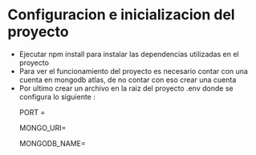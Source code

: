 <h1>Configuracion e inicializacion del proyecto</h1>

<ul>
 <li>
 Ejecutar npm install para instalar las dependencias utilizadas en el proyecto
 </li>
 <li>
Para ver el funcionamiento del proyecto es necesario contar con una cuenta en mongodb atlas, de no contar con eso crear una cuenta 
 </li>

 <li>
  Por ultimo crear un archivo en la raiz del proyecto .env donde se configura lo siguiente :
 </li> 
<p>  PORT = </p>
<p>MONGO_URI=</p>
<p>MONGODB_NAME=</p>
 
</ul>

 




